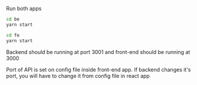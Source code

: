 Run both apps

```bash
cd be
yarn start

cd fe
yarn start
```

Backend should be running at port 3001 and front-end should be running at 3000

Port of API is set on config file inside front-end app. If backend changes it's port, you will have to change it from config file in react app
